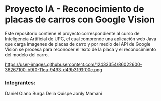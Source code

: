 # Proyecto IA - Reconocimiento de placas de carros con Google Vision
Este repositorio contiene el proyecto correspondiente al curso de Inteligencia Artificial de UPC, el cual comprende una aplicación web Java que carga imagenes de placas de carro y por medio del API de Google Vision se procesa para reconocer el texto de la placa y el reconocimiento del modelo del carro.

https://user-images.githubusercontent.com/12433354/86022600-36267100-b9f0-11ea-9493-d49b3193f00c.png

### Integrantes:
Daniel Olano Burga 
Delia Quispe
Jordy Mamani

